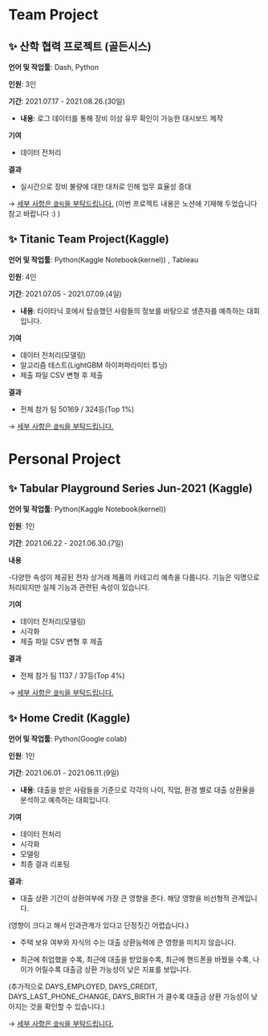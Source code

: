 # Team Project #
## ✨ **산학 협력 프로젝트 (골든시스)**  

**언어 및 작업툴**: Dash, Python

**인원**: 3인  

**기간**: 2021.07.17 - 2021.08.26.(30일)

 - **내용**: 로그 데이터를 통해 장비 이상 유무 확인이 가능한 대시보드 제작

**기여**

- 데이터 전처리 

**결과**

- 실시간으로 장비 불량에 대한 대처로 인해 업무 효율성 증대

→ [세부 사항은 `클릭`을 부탁드립니다.](https://www.notion.so/07cd610daf3241d295e13ba39274dbcd)
(이번 프로젝트 내용은 노션에 기재해 두었습니다 참고 바랍니다 :) )


## ✨ **Titanic Team Project(Kaggle)**  

**언어 및 작업툴**: Python(Kaggle Notebook(kernel)) , Tableau

**인원**: 4인  

**기간**: 2021.07.05 - 2021.07.09.(4일)

- **내용**: 타이타닉 호에서 탑승했던 사람들의 정보를 바탕으로 생존자를 예측하는 대회입니다.

**기여**

- 데이터 전처리(모델링)
- 알고리즘 테스트(LightGBM 하이퍼파라미터 튜닝)
- 제출 파일 CSV 변형 후 제출  

**결과**

- 전체 참가 팀 50169 / 324등(Top 1%)

→ [세부 사항은 `클릭`을 부탁드립니다.](https://github.com/jeonghwan94/Project/blob/master/Team%20Project/Kaggle%20Titanic%20Team%20Project.pdf)


# Personal Project #

## ✨ **Tabular Playground Series Jun-2021 (Kaggle)**  

**언어 및 작업툴**: Python(Kaggle Notebook(kernel))

**인원**: 1인  

**기간**: 2021.06.22 - 2021.06.30.(7일)  

**내용**
 
 -다양한 속성이 제공된 전자 상거래 제품의 카테고리 예측을 다룹니다. 기능은 익명으로 처리되지만 실제 기능과 관련된 속성이 있습니다.

**기여**

- 데이터 전처리(모델링)
- 시각화
- 제출 파일 CSV 변형 후 제출  

**결과**

- 전체 참가 팀 1137 / 37등(Top 4%)

→ [세부 사항은 `클릭`을 부탁드립니다.](https://github.com/jeonghwan94/Project/blob/master/Tabular%20Playground%20Series%20Jun-2021/keras.ipynb)
<br>

## ✨ **Home Credit (Kaggle)**  

**언어 및 작업툴**: Python(Google colab)

**인원**: 1인

**기간**: 2021.06.01 - 2021.06.11.(9일)

 - **내용**: 대출을 받은 사람들을 기준으로 각각의 나이, 직업, 환경 별로 대출 상환율을 분석하고 예측하는 대회입니다.

**기여**

- 데이터 전처리
- 시각화
- 모델링
- 최종 결과 리포팅

**결과**: 

- 대출 상환 기간이 상환여부에 가장 큰 영향을 준다. 해당 영향을 비선형적 관계입니다.

(영향이 크다고 해서 인과관계가 있다고 단정짓긴 어렵습니다.)

- 주택 보유 여부와 자식의 수는 대출 상환능력에 큰 영향을 미치지 않습니다.

- 최근에 취업했을 수록, 최근에 대출을 받았을수록, 최근에 핸드폰을 바꿨을 수록, 나이가 어릴수록 대출금 상환 가능성이 낮은 지표를 보입니다.

(추가적으로 DAYS_EMPLOYED, DAYS_CREDIT, DAYS_LAST_PHONE_CHANGE, DAYS_BIRTH 가 클수록 대출금 상환 가능성이 낮아지는 것을 확인할 수 있습니다.)

→ [세부 사항은 `클릭`을 부탁드립니다.](https://github.com/jeonghwan94/Project/blob/master/Personal%20Project%201/Home_Credit_kaggle.ipynb)

<br>
 
